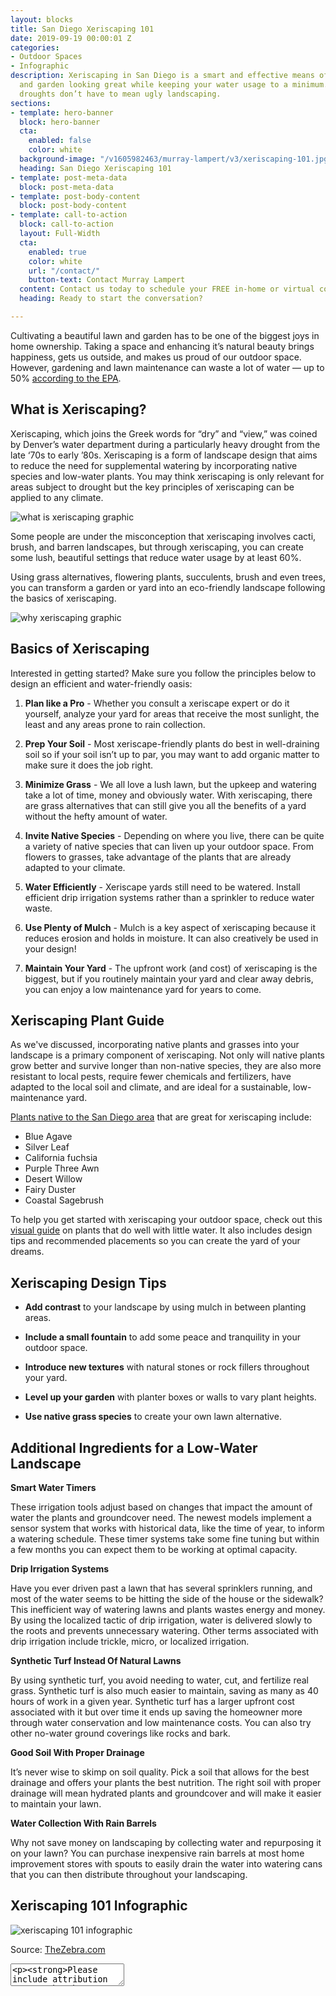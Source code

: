 ```yaml
---
layout: blocks
title: San Diego Xeriscaping 101
date: 2019-09-19 00:00:01 Z
categories:
- Outdoor Spaces
- Infographic
description: Xeriscaping in San Diego is a smart and effective means of keeping your lawn
  and garden looking great while keeping your water usage to a minimum. Remember that
  droughts don’t have to mean ugly landscaping.
sections:
- template: hero-banner
  block: hero-banner
  cta:
    enabled: false
    color: white
  background-image: "/v1605982463/murray-lampert/v3/xeriscaping-101.jpg"
  heading: San Diego Xeriscaping 101
- template: post-meta-data
  block: post-meta-data
- template: post-body-content
  block: post-body-content
- template: call-to-action
  block: call-to-action
  layout: Full-Width
  cta:
    enabled: true
    color: white
    url: "/contact/"
    button-text: Contact Murray Lampert
  content: Contact us today to schedule your FREE in-home or virtual consultation.
  heading: Ready to start the conversation?

---
```


Cultivating a beautiful lawn and garden has to be one of the biggest joys in home ownership. Taking a space and enhancing it’s natural beauty brings happiness, gets us outside, and makes us proud of our outdoor space. However, gardening and lawn maintenance can waste a lot of water — up to 50% [according to the EPA](https://www.epa.gov/watersense/statistics-and-facts).

## What is Xeriscaping?

Xeriscaping, which joins the Greek words for “dry” and “view,” was coined by Denver’s water department during a particularly heavy drought from the late ‘70s to early ’80s. Xeriscaping is a form of landscape design that aims to reduce the need for supplemental watering by incorporating native species and low-water plants. You may think xeriscaping is only relevant for areas subject to drought but the key principles of xeriscaping can be applied to any climate.

![what is xeriscaping graphic](https://res.cloudinary.com/zheisey/image/upload/f_auto/v1568908275/murray-lampert/misc/what-is-xeriscaping.png "What is Xeriscaping?")

Some people are under the misconception that xeriscaping involves cacti, brush, and barren landscapes, but through xeriscaping, you can create some lush, beautiful settings that reduce water usage by at least 60%.

Using grass alternatives, flowering plants, succulents, brush and even trees, you can transform a garden or yard into an eco-friendly landscape following the basics of xeriscaping.

![why xeriscaping graphic](https://res.cloudinary.com/zheisey/image/upload/f_auto/v1568908274/murray-lampert/misc/why-xeriscaping.png "Why Xeriscaping?")

## Basics of Xeriscaping

Interested in getting started? Make sure you follow the principles below to design an efficient and water-friendly oasis:

1. **Plan like a Pro** - Whether you consult a xeriscape expert or do it yourself, analyze your yard for areas that receive the most sunlight, the least and any areas prone to rain collection.

2. **Prep Your Soil** - Most xeriscape-friendly plants do best in well-draining soil so if your soil isn’t up to par, you may want to add organic matter to make sure it does the job right.

3. **Minimize Grass** - We all love a lush lawn, but the upkeep and watering take a lot of time, money and obviously water. With xeriscaping, there are grass alternatives that can still give you all the benefits of a yard without the hefty amount of water.

4. **Invite Native Species** - Depending on where you live, there can be quite a variety of native species that can liven up your outdoor space. From flowers to grasses, take advantage of the plants that are already adapted to your climate.

5. **Water Efficiently** - Xeriscape yards still need to be watered. Install efficient drip irrigation systems rather than a sprinkler to reduce water waste.

6. **Use Plenty of Mulch** - Mulch is a key aspect of xeriscaping because it reduces erosion and holds in moisture. It can also creatively be used in your design!

7. **Maintain Your Yard** - The upfront work (and cost) of xeriscaping is the biggest, but if you routinely maintain your yard and clear away debris, you can enjoy a low maintenance yard for years to come.

## Xeriscaping Plant Guide

As we've discussed, incorporating native plants and grasses into your landscape is a primary component of xeriscaping. Not only will native plants grow better and survive longer than non-native species, they are also more resistant to local pests, require fewer chemicals and fertilizers, have adapted to the local soil and climate, and are ideal for a sustainable, low-maintenance yard.

[Plants native to the San Diego area](https://ecomindedsolutions.com/san-diego-planting-guide/) that are great for xeriscaping include:

- Blue Agave
- Silver Leaf
- California fuchsia
- Purple Three Awn
- Desert Willow
- Fairy Duster
- Coastal Sagebrush

To help you get started with xeriscaping your outdoor space, check out this [visual guide](https://www.thezebra.com/xeriscaping/) on plants that do well with little water. It also includes design tips and recommended placements so you can create the yard of your dreams.

## Xeriscaping Design Tips

- **Add contrast** to your landscape by using mulch in between planting areas.

- **Include a small fountain** to add some peace and tranquility in your outdoor space.

- **Introduce new textures** with natural stones or rock fillers throughout your yard.

- **Level up your garden** with planter boxes or walls to vary plant heights.

- **Use native grass species** to create your own lawn alternative.

## Additional Ingredients for a Low-Water Landscape

**Smart Water Timers**

These irrigation tools adjust based on changes that impact the amount of water the plants and groundcover need. The newest models implement a sensor system that works with historical data, like the time of year, to inform a watering schedule. These timer systems take some fine tuning but within a few months you can expect them to be working at optimal capacity.

**Drip Irrigation Systems**

Have you ever driven past a lawn that has several sprinklers running, and most of the water seems to be hitting the side of the house or the sidewalk? This inefficient way of watering lawns and plants wastes energy and money. By using the localized tactic of drip irrigation, water is delivered slowly to the roots and prevents unnecessary watering. Other terms associated with drip irrigation include trickle, micro, or localized irrigation.

**Synthetic Turf Instead Of Natural Lawns**

By using synthetic turf, you avoid needing to water, cut, and fertilize real grass. Synthetic turf is also much easier to maintain, saving as many as 40 hours of work in a given year. Synthetic turf has a larger upfront cost associated with it but over time it ends up saving the homeowner more through water conservation and low maintenance costs. You can also try other no-water ground coverings like rocks and bark.

**Good Soil With Proper Drainage**

It’s never wise to skimp on soil quality. Pick a soil that allows for the best drainage and offers your plants the best nutrition. The right soil with proper drainage will mean hydrated plants and groundcover and will make it easier to maintain your lawn.

**Water Collection With Rain Barrels**

Why not save money on landscaping by collecting water and repurposing it on your lawn? You can purchase inexpensive rain barrels at most home improvement stores with spouts to easily drain the water into watering cans that you can then distribute throughout your landscaping.

## Xeriscaping 101 Infographic

![xeriscaping 101 infographic](https://doubxab0r1mke.cloudfront.net/media/zfront/production/images/xeriscaping-101-IG.width-800.png)

Source: [TheZebra.com](https://www.thezebra.com/)

<textarea><p><strong>Please include attribution to www.thezebra.com with this graphic.</strong><br /><br /><a href='https://www.thezebra.com'><img src='https://doubxab0r1mke.cloudfront.net/media/zfront/production/images/xeriscaping-101-IG.width-800.png' alt='xeriscape-guide' width='800px' border='0' /></a></p></textarea>
